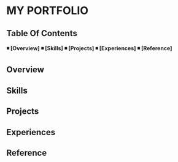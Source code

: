 # **MY PORTFOLIO**

## **Table Of Contents**
<b>
◾ [Overview]
◾ [Skills]
◾ [Projects]
◾ [Experiences]
◾ [Reference]
</b>

## **Overview**


## **Skills**


## **Projects**


## **Experiences**


## **Reference**
